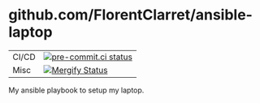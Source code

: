 # github.com/FlorentClarret/ansible-laptop

|       |                                                                  |
|-------|------------------------------------------------------------------|
| CI/CD | [![pre-commit.ci status][pre-commit-badge]][pre-commit-result]   |
| Misc  | [![Mergify Status][mergify-badge]][mergify-website]              |

My ansible playbook to setup my laptop.

[mergify-website]: https://mergify.com
[mergify-badge]: https://img.shields.io/endpoint.svg?url=https://api.mergify.com/v1/badges/FlorentClarret/ansible-laptop&style=flat
[pre-commit-badge]: https://results.pre-commit.ci/badge/github/FlorentClarret/ansible-laptop/main.svg
[pre-commit-result]: https://results.pre-commit.ci/latest/github/FlorentClarret/ansible-laptop/main
